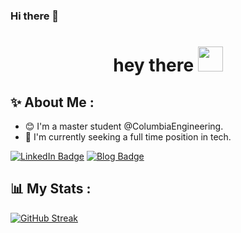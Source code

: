 ### Hi there 👋
<h1 align="center">hey there <img src="https://media.giphy.com/media/hvRJCLFzcasrR4ia7z/giphy.gif" width="40"></h1>

## ✨ About Me :

- 😊 I'm a master student @ColumbiaEngineering.
- 🤔 I'm currently seeking a full time position in tech.


<div>
  <a href="https://www.linkedin.com/in/bo-yu-cu/"><img src="https://img.shields.io/badge/LinkedIn-blue?logo=linkedin&logoColor=white" alt="LinkedIn Badge"></a>
  <a href="https://Bo-Yu-Columbia.github.io/"><img src="https://img.shields.io/badge/Bo-HomePage-blue" alt="Blog Badge"></a>
  <img src="https://komarev.com/ghpvc/?username=Bo-Yu-Columbia&style=flat-square&color=blue" alt=""/>
</div>

## 📊 My Stats :
  
[![GitHub Streak](http://github-readme-streak-stats.herokuapp.com?user=Bo-Yu-Columbia)](https://git.io/streak-stats)







<!--
**Bo-Yu-Columbia/Bo-Yu-Columbia** is a ✨ _special_ ✨ repository because its `README.md` (this file) appears on your GitHub profile.

Here are some ideas to get you started:

- 🔭 I’m currently working on ...
- 🌱 I’m currently learning ...
- 👯 I’m looking to collaborate on ...
- 🤔 I’m looking for help with ...
- 💬 Ask me about ...
- 📫 How to reach me: ...
- 😄 Pronouns: ...
- ⚡ Fun fact: ...
-->
